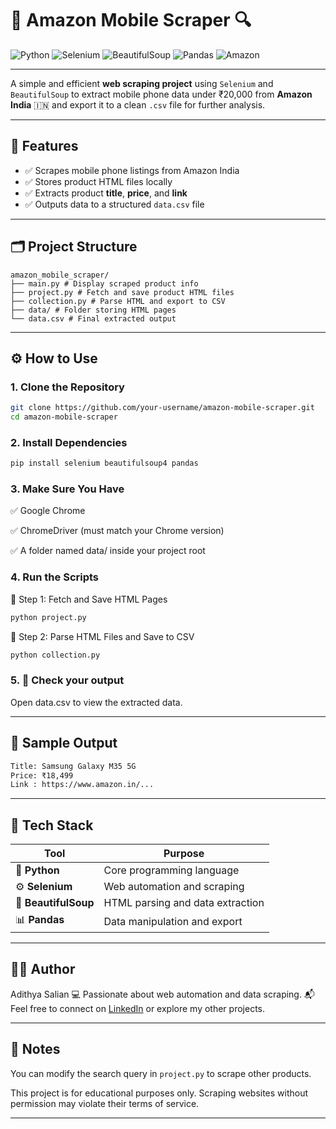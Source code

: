 # 📱 Amazon Mobile Scraper 🔍

![Python](https://img.shields.io/badge/Python-3.9+-blue?style=flat-square&logo=python)
![Selenium](https://img.shields.io/badge/Selenium-Automation-green?style=flat-square&logo=selenium)
![BeautifulSoup](https://img.shields.io/badge/BeautifulSoup-HTML%20Parsing-yellow?style=flat-square)
![Pandas](https://img.shields.io/badge/Pandas-Data%20Processing-black?style=flat-square&logo=pandas)
![Amazon](https://img.shields.io/badge/Amazon-IN-red?style=flat-square&logo=amazon)

---

A simple and efficient **web scraping project** using `Selenium` and `BeautifulSoup` to extract mobile phone data under ₹20,000 from **Amazon India** 🇮🇳 and export it to a clean `.csv` file for further analysis.

---

## 🚀 Features

- ✅ Scrapes mobile phone listings from Amazon India
- ✅ Stores product HTML files locally
- ✅ Extracts product **title**, **price**, and **link**
- ✅ Outputs data to a structured `data.csv` file

---

## 🗂️ Project Structure

```
amazon_mobile_scraper/
├── main.py # Display scraped product info
├── project.py # Fetch and save product HTML files
├── collection.py # Parse HTML and export to CSV
├── data/ # Folder storing HTML pages
└── data.csv # Final extracted output
```

---

## ⚙️ How to Use

### 1. Clone the Repository

```bash
git clone https://github.com/your-username/amazon-mobile-scraper.git
cd amazon-mobile-scraper
```

### 2. Install Dependencies

```bash
pip install selenium beautifulsoup4 pandas
```

### 3. Make Sure You Have
✅ Google Chrome

✅ ChromeDriver (must match your Chrome version)

✅ A folder named data/ inside your project root

### 4. Run the Scripts
🔸 Step 1: Fetch and Save HTML Pages
```bash
python project.py
```
🔸 Step 2: Parse HTML Files and Save to CSV
```bash
python collection.py
```

### 5. 🎉 Check your output
Open data.csv to view the extracted data.

---

## 🧪 Sample Output
```bash
Title: Samsung Galaxy M35 5G
Price: ₹18,499
Link : https://www.amazon.in/...
```

---

## 🧰 Tech Stack

| Tool             | Purpose                           |
|------------------|-----------------------------------|
| 🐍 **Python**     | Core programming language          |
| ⚙️ **Selenium**   | Web automation and scraping        |
| 🍜 **BeautifulSoup** | HTML parsing and data extraction |
| 📊 **Pandas**     | Data manipulation and export       |

---

## 🧑‍💻 Author
Adithya Salian
💻 Passionate about web automation and data scraping.
📬 Feel free to connect on [LinkedIn](https://www.linkedin.com/in/adithyasalian/) or explore my other projects.

---

## 📌 Notes
You can modify the search query in `project.py` to scrape other products.

This project is for educational purposes only. Scraping websites without permission may violate their terms of service.

---

